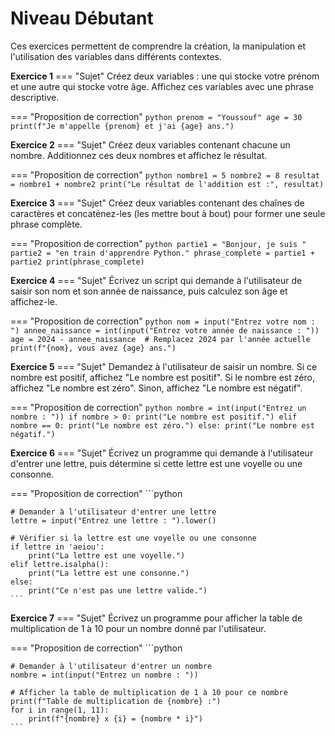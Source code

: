 # Niveau Débutant

Ces exercices permettent de comprendre la création, la manipulation et l'utilisation des variables dans différents contextes.

**Exercice 1**
=== "Sujet"
    Créez deux variables : 
    une qui stocke votre prénom et une autre qui stocke votre âge. 
    Affichez ces variables avec une phrase descriptive.

=== "Proposition de correction"
    ```python
    prenom = "Youssouf"
    age = 30
    print(f"Je m'appelle {prenom} et j'ai {age} ans.")
    ```

**Exercice 2**
=== "Sujet"
    Créez deux variables contenant chacune un nombre. 
    Additionnez ces deux nombres et affichez le résultat.
    
=== "Proposition de correction"
    ```python
    nombre1 = 5
    nombre2 = 8
    resultat = nombre1 + nombre2
    print("Le résultat de l'addition est :", resultat)
    ```

**Exercice 3**
=== "Sujet"
    Créez deux variables contenant des chaînes de caractères et concaténez-les (les mettre bout à bout) pour former une seule phrase complète.
    
=== "Proposition de correction"
    ```python
    partie1 = "Bonjour, je suis "
    partie2 = "en train d'apprendre Python."
    phrase_complete = partie1 + partie2
    print(phrase_complete)
    ```

**Exercice 4**
=== "Sujet"
    Écrivez un script qui demande à l'utilisateur de saisir son nom et son année de naissance, puis calculez son âge et affichez-le.
    
=== "Proposition de correction"
    ```python
    nom = input("Entrez votre nom : ")
    annee_naissance = int(input("Entrez votre année de naissance : "))
    age = 2024 - annee_naissance  # Remplacez 2024 par l'année actuelle
    print(f"{nom}, vous avez {age} ans.")
    ```

**Exercice 5**
=== "Sujet"
    Demandez à l'utilisateur de saisir un nombre. Si ce nombre est positif, affichez "Le nombre est positif". 
    Si le nombre est zéro, affichez "Le nombre est zéro". Sinon, affichez "Le nombre est négatif".
    
=== "Proposition de correction"
    ```python
    nombre = int(input("Entrez un nombre : "))
    if nombre > 0:
        print("Le nombre est positif.")
    elif nombre == 0:
        print("Le nombre est zéro.")
    else:
        print("Le nombre est négatif.")
    ```

**Exercice 6**
=== "Sujet"
    Écrivez un programme qui demande à l'utilisateur d'entrer une lettre, puis détermine si cette lettre est une voyelle ou une consonne.
    
=== "Proposition de correction"
    ```python
    
    # Demander à l'utilisateur d'entrer une lettre
    lettre = input("Entrez une lettre : ").lower()

    # Vérifier si la lettre est une voyelle ou une consonne
    if lettre in 'aeiou':
        print("La lettre est une voyelle.")
    elif lettre.isalpha():
        print("La lettre est une consonne.")
    else:
        print("Ce n'est pas une lettre valide.")
    ```

**Exercice 7**
=== "Sujet"
    Écrivez un programme pour afficher la table de multiplication de 1 à 10 pour un nombre donné par l'utilisateur.
    
=== "Proposition de correction"
    ```python
    
    # Demander à l'utilisateur d'entrer un nombre
    nombre = int(input("Entrez un nombre : "))

    # Afficher la table de multiplication de 1 à 10 pour ce nombre
    print(f"Table de multiplication de {nombre} :")
    for i in range(1, 11):
        print(f"{nombre} x {i} = {nombre * i}")
    ```
